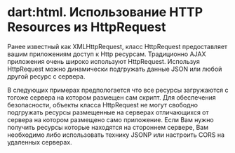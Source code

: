 # dart:html. Использование HTTP Resources из HttpRequest
Ранее известный как XMLHttpRequest, класс HttpRequest предоставляет вашим приложениям доступ к Http ресурсам. Традиционно AJAX приложения очень широко используют HttpRequest. Используя HttpRequest можно динамически подгружать данные JSON или любой другой ресурс с сервера.

В следующих примерах предпологается что все ресурсы загружаются с тогоже сервера на котором размещен сам скрипт. Для обеспечения безопасности, объекты класса HttpRequest не могут свободно подгружать ресурсы размещенные на серверах отличающихся от сервера на котором размещено само приложение. Если Вам нужно получить ресурсы которые находятся на стороннем сервере, Вам необходимо либо использовать технику JSONP или настроить CORS на удаленных серверах.
